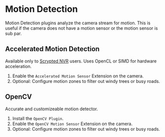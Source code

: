 # Motion Detection

Motion Detection plugins analyze the camera stream for motion. This is useful if the camera does not have a motion sensor or the motion sensor is sub par.

## Accelerated Motion Detection

Available only to [Scrypted NVR](/scrypted-nvr/) users. Uses OpenCL or SIMD for hardware acceleration.

1. Enable the `Accelerated Motion Sensor` Extension on the camera.
2. Optional: Configure motion zones to filter out windy trees or busy roads.

## OpenCV

Accurate and customizeable motion detector.

1. Install the `OpenCV Plugin`.
2. Enable the `OpenCV Motion Sensor` Extension on the camera.
3. Optional: Configure motion zones to filter out windy trees or busy roads.
